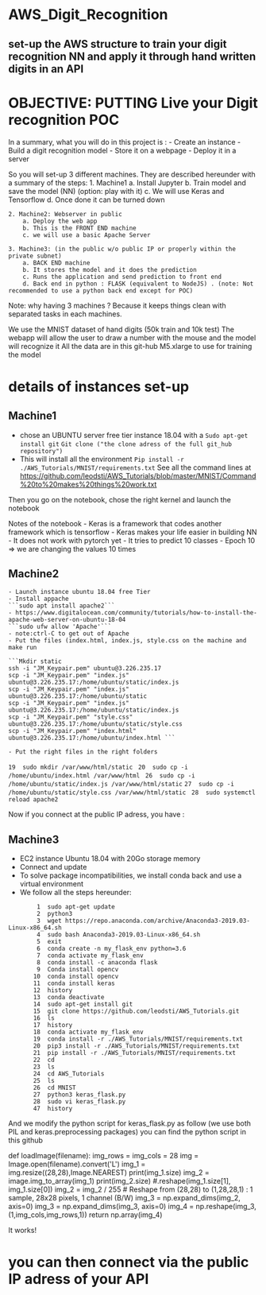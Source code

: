 # AWS_Digit_Recognition
## set-up the AWS structure to train your digit recognition NN and apply  it through hand written digits in an API

# OBJECTIVE: PUTTING Live your Digit recognition POC
In a summary, what you will do in this project is :
	- Create an instance
	- Build a digit recognition model
	- Store it on a webpage 
	- Deploy it in a server
 
 So you will set-up 3 different machines. They are described hereunder with a summary of the steps:
	1. Machine1
		a. Install Jupyter
		b. Train model and save the model (NN) (option: play with it)
		c. We will use Keras and Tensorflow
		d. Once done it can be turned down
    
	2. Machine2: Webserver in public
		a. Deploy the web app
		b. This is the FRONT END machine
		c. we will use a basic Apache Server
    
	3. Machine3: (in the public w/o public IP or properly within the private subnet)
		a. BACK END machine
		b. It stores the model and it does the prediction
		c. Runs the application and send prediction to front end
		d. Back end in python : FLASK (equivalent to NodeJS) . (note: Not recommended to use a python back end except for POC)

Note: why having 3 machines ? Because it keeps things clean with separated tasks in each machines.

We use the MNIST dataset of hand digits (50k train and 10k test)
The webapp will allow the user to draw a number with the mouse and the model will recognize it
All the data are in this git-hub
M5.xlarge to use for training the model

# details of instances set-up
## Machine1
- chose an UBUNTU server free tier instance 18.04 with a 
```Sudo apt-get install git```
```Git clone ("the clone adress of the full git_hub repository")```
- This will install all the environment
```Pip install -r ./AWS_Tutorials/MNIST/requirements.txt```
See all the command lines at 
https://github.com/leodsti/AWS_Tutorials/blob/master/MNIST/Command%20to%20makes%20things%20work.txt

Then you go on the notebook, chose the right kernel and launch the notebook

Notes of the notebook
	- Keras is a framework that codes another framework which is tensorflow
	- Keras makes your life easier in building NN
	- It does not work with pytorch yet
	- It tries to predict 10 classes
	- Epoch 10 => we are changing the values 10 times

## Machine2
	- Launch instance ubuntu 18.04 free Tier
	- Install appache
	```sudo apt install apache2```
	- https://www.digitalocean.com/community/tutorials/how-to-install-the-apache-web-server-on-ubuntu-18-04
	```sudo ufw allow 'Apache'```
	- note:ctrl-C to get out of Apache
	- Put the files (index.html, index.js, style.css on the machine and make run
  
	```Mkdir static
	ssh -i "JM_Keypair.pem" ubuntu@3.226.235.17 
	scp -i "JM_Keypair.pem" "index.js" ubuntu@3.226.235.17:/home/ubuntu/static/index.js 
	scp -i "JM_Keypair.pem" "index.js" ubuntu@3.226.235.17:/home/ubuntu/static 
	scp -i "JM_Keypair.pem" "index.js" ubuntu@3.226.235.17:/home/ubuntu/static/index.js 
	scp -i "JM_Keypair.pem" "style.css" ubuntu@3.226.235.17:/home/ubuntu/static/style.css 
	scp -i "JM_Keypair.pem" "index.html" ubuntu@3.226.235.17:/home/ubuntu/index.html ```
	
	- Put the right files in the right folders
  ```19  sudo mkdir /var/www/html/static ```
	```20  sudo cp -i /home/ubuntu/index.html /var/www/html ```
	```26  sudo cp -i /home/ubuntu/static/index.js /var/www/html/static```
	```27  sudo cp -i /home/ubuntu/static/style.css /var/www/html/static ```
	```28  sudo systemctl reload apache2``` 
	
Now if you connect at the public IP adress, you have : 
	   


## Machine3
- EC2 instance Ubuntu 18.04 with 20Go storage memory
- Connect and update
- To solve package incompatibilities, we install conda back and use a virtual environment
- We follow all the steps hereunder:
```		
	    1  sudo apt-get update
	    2  python3
	    3  wget https://repo.anaconda.com/archive/Anaconda3-2019.03-Linux-x86_64.sh
	    4  sudo bash Anaconda3-2019.03-Linux-x86_64.sh
	    5  exit
	    6  conda create -n my_flask_env python=3.6
	    7  conda activate my_flask_env
	    8  conda install -c anaconda flask
	    9  Conda install opencv
	   10  conda install opencv
	   11  conda install keras
	   12  history
	   13  conda deactivate
	   14  sudo apt-get install git
	   15  git clone https://github.com/leodsti/AWS_Tutorials.git
	   16  ls
	   17  history
	   18  conda activate my_flask_env
	   19  conda install -r ./AWS_Tutorials/MNIST/requirements.txt
	   20  pip3 install -r ./AWS_Tutorials/MNIST/requirements.txt
	   21  pip install -r ./AWS_Tutorials/MNIST/requirements.txt
	   22  cd
	   23  ls
	   24  cd AWS_Tutorials
	   25  ls
	   26  cd MNIST
	   27  python3 keras_flask.py
	   28  sudo vi keras_flask.py
	   47  history
```	
And we modify the python script for keras_flask.py as follow (we use both PIL and keras.preprocessing packages)
you can find the python script in this github

def loadImage(filename):
	        img_rows = img_cols = 28
	        img = Image.open(filename).convert('L')
	        img_1 = img.resize((28,28),Image.NEAREST)
	        print(img_1.size)
	        img_2 = image.img_to_array(img_1)
	        print(img_2.size)
	        #.reshape(img_1.size[1], img_1.size[0])
	        img_2 = img_2 / 255
	        # Reshape from (28,28) to (1,28,28,1) : 1 sample, 28x28 pixels, 1 channel (B/W)
	        img_3 = np.expand_dims(img_2, axis=0)
	        img_3 = np.expand_dims(img_3, axis=0)
	        img_4 = np.reshape(img_3, (1,img_cols,img_rows,1))
	        return np.array(img_4)
	
It works!

# you can then connect via the public IP adress of your API
	
	
